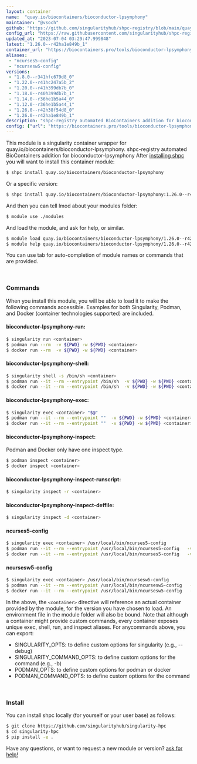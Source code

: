 ```yaml
---
layout: container
name:  "quay.io/biocontainers/bioconductor-lpsymphony"
maintainer: "@vsoch"
github: "https://github.com/singularityhub/shpc-registry/blob/main/quay.io/biocontainers/bioconductor-lpsymphony/container.yaml"
config_url: "https://raw.githubusercontent.com/singularityhub/shpc-registry/main/quay.io/biocontainers/bioconductor-lpsymphony/container.yaml"
updated_at: "2023-07-04 03:29:47.999848"
latest: "1.26.0--r42ha1e849b_1"
container_url: "https://biocontainers.pro/tools/bioconductor-lpsymphony"
aliases:
 - "ncurses5-config"
 - "ncursesw5-config"
versions:
 - "1.8.0--r341hfc679d8_0"
 - "1.22.0--r41hc247a5b_2"
 - "1.20.0--r41h399db7b_0"
 - "1.18.0--r40h399db7b_1"
 - "1.14.0--r36he1b5a44_0"
 - "1.12.0--r36he1b5a44_1"
 - "1.26.0--r42h38f54d8_0"
 - "1.26.0--r42ha1e849b_1"
description: "shpc-registry automated BioContainers addition for bioconductor-lpsymphony"
config: {"url": "https://biocontainers.pro/tools/bioconductor-lpsymphony", "maintainer": "@vsoch", "description": "shpc-registry automated BioContainers addition for bioconductor-lpsymphony", "latest": {"1.26.0--r42ha1e849b_1": "sha256:9212b4d2a95ffcf105a2c625b481ed4e9a47ca83a3c0a8b746a7df6eea31afa0"}, "tags": {"1.8.0--r341hfc679d8_0": "sha256:a4f6bb16081254b99909e7d960be7c44bac839f9380d8b536705a1c5afc51239", "1.22.0--r41hc247a5b_2": "sha256:24d1ce7e7398e857afba7990373eb8bd33189fe7d0e207adabc89f317b451465", "1.20.0--r41h399db7b_0": "sha256:1607e09b4a265e3dd69686113fff420d105a961b7434cbd97857a54484996544", "1.18.0--r40h399db7b_1": "sha256:6987c63a6dfbaf29d208fafd4fbbc01d446c603b214802f1cfe311c5551e2466", "1.14.0--r36he1b5a44_0": "sha256:af599539596d594f06333e876a304ba6c77853a87c6831270b6f8358d7e7c3c5", "1.12.0--r36he1b5a44_1": "sha256:a2b8942a05204685f2700eb7bd7fcc5089a8dcdd83aed8c43010d7f8d204f0a1", "1.26.0--r42h38f54d8_0": "sha256:70ae93a32fb7393bf415691d4a4eac90f8d43a53bb8dc7c9eeb6339f598700ca", "1.26.0--r42ha1e849b_1": "sha256:9212b4d2a95ffcf105a2c625b481ed4e9a47ca83a3c0a8b746a7df6eea31afa0"}, "docker": "quay.io/biocontainers/bioconductor-lpsymphony", "aliases": {"ncurses5-config": "/usr/local/bin/ncurses5-config", "ncursesw5-config": "/usr/local/bin/ncursesw5-config"}}
---
```


This module is a singularity container wrapper for quay.io/biocontainers/bioconductor-lpsymphony.
shpc-registry automated BioContainers addition for bioconductor-lpsymphony
After [installing shpc](#install) you will want to install this container module:


```bash
$ shpc install quay.io/biocontainers/bioconductor-lpsymphony
```

Or a specific version:

```bash
$ shpc install quay.io/biocontainers/bioconductor-lpsymphony:1.26.0--r42ha1e849b_1
```

And then you can tell lmod about your modules folder:

```bash
$ module use ./modules
```

And load the module, and ask for help, or similar.

```bash
$ module load quay.io/biocontainers/bioconductor-lpsymphony/1.26.0--r42ha1e849b_1
$ module help quay.io/biocontainers/bioconductor-lpsymphony/1.26.0--r42ha1e849b_1
```

You can use tab for auto-completion of module names or commands that are provided.

<br>

### Commands

When you install this module, you will be able to load it to make the following commands accessible.
Examples for both Singularity, Podman, and Docker (container technologies supported) are included.

#### bioconductor-lpsymphony-run:

```bash
$ singularity run <container>
$ podman run --rm  -v ${PWD} -w ${PWD} <container>
$ docker run --rm  -v ${PWD} -w ${PWD} <container>
```

#### bioconductor-lpsymphony-shell:

```bash
$ singularity shell -s /bin/sh <container>
$ podman run --it --rm --entrypoint /bin/sh  -v ${PWD} -w ${PWD} <container>
$ docker run --it --rm --entrypoint /bin/sh  -v ${PWD} -w ${PWD} <container>
```

#### bioconductor-lpsymphony-exec:

```bash
$ singularity exec <container> "$@"
$ podman run --it --rm --entrypoint ""  -v ${PWD} -w ${PWD} <container> "$@"
$ docker run --it --rm --entrypoint ""  -v ${PWD} -w ${PWD} <container> "$@"
```

#### bioconductor-lpsymphony-inspect:

Podman and Docker only have one inspect type.

```bash
$ podman inspect <container>
$ docker inspect <container>
```

#### bioconductor-lpsymphony-inspect-runscript:

```bash
$ singularity inspect -r <container>
```

#### bioconductor-lpsymphony-inspect-deffile:

```bash
$ singularity inspect -d <container>
```


#### ncurses5-config

```bash
$ singularity exec <container> /usr/local/bin/ncurses5-config
$ podman run --it --rm --entrypoint /usr/local/bin/ncurses5-config   -v ${PWD} -w ${PWD} <container> -c " $@"
$ docker run --it --rm --entrypoint /usr/local/bin/ncurses5-config   -v ${PWD} -w ${PWD} <container> -c " $@"
```


#### ncursesw5-config

```bash
$ singularity exec <container> /usr/local/bin/ncursesw5-config
$ podman run --it --rm --entrypoint /usr/local/bin/ncursesw5-config   -v ${PWD} -w ${PWD} <container> -c " $@"
$ docker run --it --rm --entrypoint /usr/local/bin/ncursesw5-config   -v ${PWD} -w ${PWD} <container> -c " $@"
```



In the above, the `<container>` directive will reference an actual container provided
by the module, for the version you have chosen to load. An environment file in the
module folder will also be bound. Note that although a container
might provide custom commands, every container exposes unique exec, shell, run, and
inspect aliases. For anycommands above, you can export:

 - SINGULARITY_OPTS: to define custom options for singularity (e.g., --debug)
 - SINGULARITY_COMMAND_OPTS: to define custom options for the command (e.g., -b)
 - PODMAN_OPTS: to define custom options for podman or docker
 - PODMAN_COMMAND_OPTS: to define custom options for the command

<br>

### Install

You can install shpc locally (for yourself or your user base) as follows:

```bash
$ git clone https://github.com/singularityhub/singularity-hpc
$ cd singularity-hpc
$ pip install -e .
```

Have any questions, or want to request a new module or version? [ask for help!](https://github.com/singularityhub/singularity-hpc/issues)